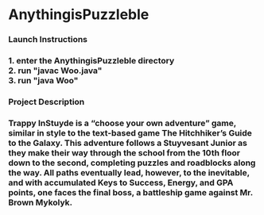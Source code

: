 # AnythingisPuzzleble
<h3> Launch Instructions <h3>
<p>
1. enter the AnythingisPuzzleble directory <br>
2. run "javac Woo.java" <br>
3. run "java Woo" <br>
<h3> Project Description <h3>
<p> Trappy InStuyde is a “choose your own adventure” game, similar in style to the
text-based game The Hitchhiker’s Guide to the Galaxy. This adventure follows a Stuyvesant Junior as they make their way through the school from the 10th floor down to the second, completing puzzles and roadblocks along the way. All paths eventually lead, however, to the inevitable, and with accumulated Keys to Success, Energy, and GPA points, one faces the final boss, a battleship game against Mr. Brown Mykolyk.
